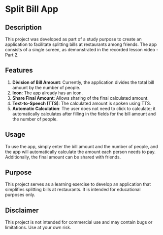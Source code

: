 # Split Bill App

## Description
This project was developed as part of a study purpose to create an application to facilitate splitting bills at restaurants among friends. The app consists of a single screen, as demonstrated in the recorded lesson video - Part 2.

## Features
1. **Division of Bill Amount**: Currently, the application divides the total bill amount by the number of people.
2. **Icon**: The app already has an icon.
3. **Share Final Amount**: Allows sharing of the final calculated amount.
4. **Text-to-Speech (TTS)**: The calculated amount is spoken using TTS.
5. **Automatic Calculation**: The user does not need to click to calculate; it automatically calculates after filling in the fields for the bill amount and the number of people.

## Usage
To use the app, simply enter the bill amount and the number of people, and the app will automatically calculate the amount each person needs to pay. Additionally, the final amount can be shared with friends.

## Purpose
This project serves as a learning exercise to develop an application that simplifies splitting bills at restaurants. It is intended for educational purposes only.

## Disclaimer
This project is not intended for commercial use and may contain bugs or limitations. Use at your own risk.
